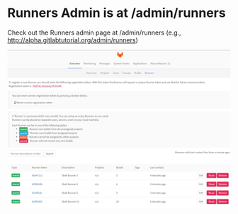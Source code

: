 # Runners Admin is at /admin/runners

Check out the Runners admin page at <Your GitLab URL>/admin/runners
(e.g., http://alpha.gitlabtutorial.org/admin/runners)

![Runners Admin page](../images/runners-admin-page.png)
